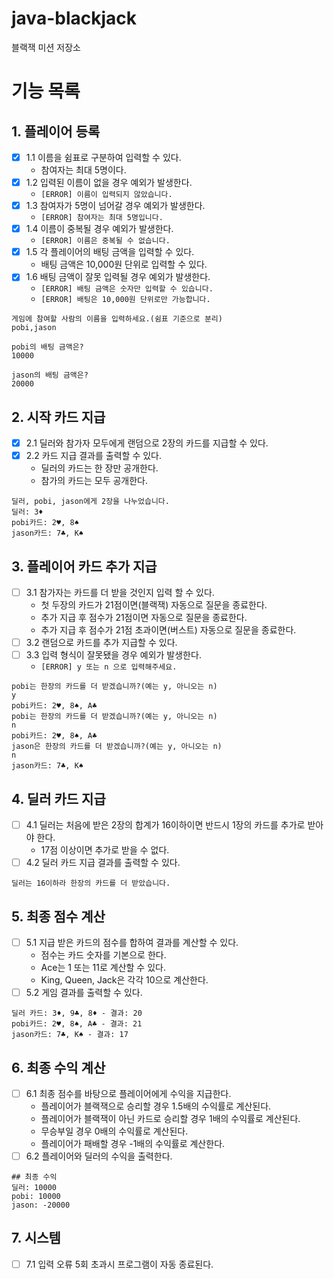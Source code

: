 # java-blackjack

블랙잭 미션 저장소

# 기능 목록

## 1. 플레이어 등록

- [x] 1.1 이름을 쉼표로 구분하여 입력할 수 있다.
    - 참여자는 최대 5명이다.
- [x] 1.2 입력된 이름이 없을 경우 예외가 발생한다.
    - `[ERROR] 이름이 입력되지 않았습니다.`
- [x] 1.3 참여자가 5명이 넘어갈 경우 예외가 발생한다.
    - `[ERROR] 참여자는 최대 5명입니다.`
- [x] 1.4 이름이 중복될 경우 예외가 발생한다.
    - `[ERROR] 이름은 중복될 수 없습니다.`
- [x] 1.5 각 플레이어의 배팅 금액을 입력할 수 있다.
    - 배팅 금액은 10,000원 단위로 입력할 수 있다.
- [x] 1.6 배팅 금액이 잘못 입력될 경우 예외가 발생한다.
    - `[ERROR] 배팅 금액은 숫자만 입력할 수 있습니다.`
    - `[ERROR] 배팅은 10,000원 단위로만 가능합니다.`

```
게임에 참여할 사람의 이름을 입력하세요.(쉼표 기준으로 분리)
pobi,jason

pobi의 배팅 금액은?
10000

jason의 배팅 금액은?
20000
```

## 2. 시작 카드 지급

- [x] 2.1 딜러와 참가자 모두에게 랜덤으로 2장의 카드를 지급할 수 있다.
- [x] 2.2 카드 지급 결과를 출력할 수 있다.
    - 딜러의 카드는 한 장만 공개한다.
    - 참가의 카드는 모두 공개한다.

```
딜러, pobi, jason에게 2장을 나누었습니다.
딜러: 3♦︎
pobi카드: 2♥︎, 8︎︎♠︎
jason카드: 7♣︎, K♠︎
```

## 3. 플레이어 카드 추가 지급

- [ ] 3.1 참가자는 카드를 더 받을 것인지 입력 할 수 있다.
    - 첫 두장의 카드가 21점이면(블랙잭) 자동으로 질문을 종료한다.
    - 추가 지급 후 점수가 21점이면 자동으로 질문을 종료한다.
    - 추가 지급 후 점수가 21점 초과이면(버스트) 자동으로 질문을 종료한다.
- [ ] 3.2 랜덤으로 카드를 추가 지급할 수 있다.
- [ ] 3.3 입력 형식이 잘못됐을 경우 예외가 발생한다.
    - `[ERROR] y 또는 n 으로 입력해주세요.`

```
pobi는 한장의 카드를 더 받겠습니까?(예는 y, 아니오는 n)
y
pobi카드: 2♥︎, 8︎︎♠︎, A♣︎
pobi는 한장의 카드를 더 받겠습니까?(예는 y, 아니오는 n)
n
pobi카드: 2♥︎, 8︎︎♠︎, A♣︎
jason은 한장의 카드를 더 받겠습니까?(예는 y, 아니오는 n)
n
jason카드: 7♣︎, K♠︎
```

## 4. 딜러 카드 지급

- [ ] 4.1 딜러는 처음에 받은 2장의 합계가 16이하이면 반드시 1장의 카드를 추가로 받아야 한다.
    - 17점 이상이면 추가로 받을 수 없다.
- [ ] 4.2 딜러 카드 지급 결과를 출력할 수 있다.

```
딜러는 16이하라 한장의 카드를 더 받았습니다.
```

## 5. 최종 점수 계산

- [ ] 5.1 지급 받은 카드의 점수를 합하여 결과를 계산할 수 있다.
    - 점수는 카드 숫자를 기본으로 한다.
    - Ace는 1 또는 11로 계산할 수 있다.
    - King, Queen, Jack은 각각 10으로 계산한다.
- [ ] 5.2 게임 결과를 출력할 수 있다.

```
딜러 카드: 3♦︎, 9♣︎, 8♦︎ - 결과: 20
pobi카드: 2♥︎, 8︎︎♠︎, A♣︎ - 결과: 21
jason카드: 7♣︎, K♠︎ - 결과: 17
```

## 6. 최종 수익 계산

- [ ] 6.1 최종 점수를 바탕으로 플레이어에게 수익을 지급한다.
    - 플레이어가 블랙잭으로 승리할 경우 1.5배의 수익률로 계산된다.
    - 플레이어가 블랙잭이 아닌 카드로 승리할 경우 1배의 수익률로 계산된다.
    - 무승부일 경우 0배의 수익률로 계산된다.
    - 플레이어가 패배할 경우 -1배의 수익률로 계산한다.
- [ ] 6.2 플레이어와 딜러의 수익을 출력한다.

```
## 최종 수익
딜러: 10000
pobi: 10000 
jason: -20000
```

## 7. 시스템

- [ ] 7.1 입력 오류 5회 초과시 프로그램이 자동 종료된다.
